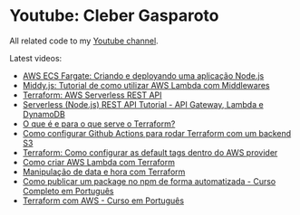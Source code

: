 # Youtube: Cleber Gasparoto

All related code to my [Youtube channel](https://www.youtube.com/channel/UCnP-0M4m5peN-7aLfs4pScA).

Latest videos:
- [AWS ECS Fargate: Criando e deployando uma aplicação Node.js](https://www.youtube.com/playlist?list=PLWQmZVQayUUI5RinDqpoIXiRYWy5YZKjs)
- [Middy.js: Tutorial de como utilizar AWS Lambda com Middlewares](https://youtu.be/HZS6CKeFo8w)
- [Terraform: AWS Serverless REST API](https://www.youtube.com/playlist?list=PLWQmZVQayUUK5581j2xYO6iTzooId50Lz)
- [Serverless (Node.js) REST API Tutorial - API Gateway, Lambda e DynamoDB](https://youtu.be/dRndyTrbL60)
- [O que é e para o que serve o Terraform?](https://youtu.be/bIPF_hzmQGE)
- [Como configurar Github Actions para rodar Terraform com um backend S3](https://youtu.be/2McC52KuWh0)
- [Terraform: Como configurar as default tags dentro do AWS provider](https://youtu.be/f7Rz4p5UOQI)
- [Como criar AWS Lambda com Terraform](https://youtu.be/_KnpfcjdyOo)
- [Manipulação de data e hora com Terraform](https://youtu.be/Kb7Td9h6H8Y)
- [Como publicar um package no npm de forma automatizada - Curso Completo em Português](https://youtu.be/Er6TedCiTMs)
- [Terraform com AWS - Curso em Português](https://www.youtube.com/playlist?list=PLWQmZVQayUUIgSmOj3GPH2BJcn0hOzIaP)
